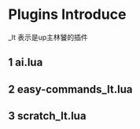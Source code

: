 # Plugins Introduce

_lt 表示是up主林饕的插件

## 1 ai.lua



## 2 easy-commands_lt.lua



## 3 scratch_lt.lua
